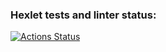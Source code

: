 ### Hexlet tests and linter status:
[![Actions Status](https://github.com/HunterGan/frontend-project-12/workflows/hexlet-check/badge.svg)](https://github.com/HunterGan/frontend-project-12/actions)